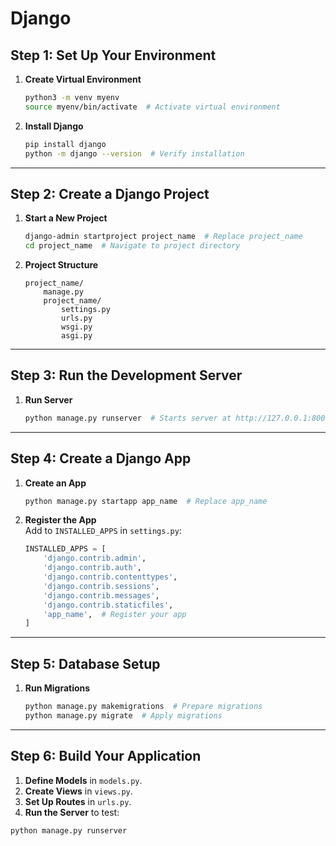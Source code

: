 # Django

## Step 1: Set Up Your Environment

1. **Create Virtual Environment**  
   ```bash
   python3 -m venv myenv
   source myenv/bin/activate  # Activate virtual environment
   ```

2. **Install Django**  
   ```bash
   pip install django
   python -m django --version  # Verify installation
   ```

---

## Step 2: Create a Django Project

1. **Start a New Project**  
   ```bash
   django-admin startproject project_name  # Replace project_name
   cd project_name  # Navigate to project directory
   ```

2. **Project Structure**  
   ```
   project_name/
       manage.py
       project_name/
           settings.py
           urls.py
           wsgi.py
           asgi.py
   ```

---

## Step 3: Run the Development Server

1. **Run Server**  
   ```bash
   python manage.py runserver  # Starts server at http://127.0.0.1:8000/
   ```

---

## Step 4: Create a Django App

1. **Create an App**  
   ```bash
   python manage.py startapp app_name  # Replace app_name
   ```

2. **Register the App**  
   Add to `INSTALLED_APPS` in `settings.py`:
   ```python
   INSTALLED_APPS = [
       'django.contrib.admin',
       'django.contrib.auth',
       'django.contrib.contenttypes',
       'django.contrib.sessions',
       'django.contrib.messages',
       'django.contrib.staticfiles',
       'app_name',  # Register your app
   ]
   ```

---

## Step 5: Database Setup

1. **Run Migrations**  
   ```bash
   python manage.py makemigrations  # Prepare migrations
   python manage.py migrate  # Apply migrations
   ```

---

## Step 6: Build Your Application

1. **Define Models** in `models.py`.
2. **Create Views** in `views.py`.
3. **Set Up Routes** in `urls.py`.
4. **Run the Server** to test:  
  ```bash
  python manage.py runserver
  ```